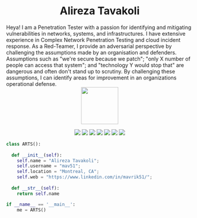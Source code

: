 <h1 align="center">
  <b>Alireza Tavakoli</b>
</h1>  
Heya! I am a Penetration Tester with a passion for identifying and mitigating vulnerabilities in networks, systems, and infrastructures. I have extensive experience in Complex Network Penetration Testing and cloud incident response. As a Red-Teamer, I provide an adversarial perspective by challenging the assumptions made by an organisation and defenders.  Assumptions such as "we're secure because we patch"; "only X number of people can access that system"; and "technology Y would stop that" are dangerous and often don't stand up to scrutiny.  By challenging these assumptions, I can identify areas for improvement in an organizations operational defense.




<br>
<div id="header" align="center">
<img src="https://media.giphy.com/media/TAywY9f1YFila/giphy.gif" width="100"/>
  </div>
<p>
<div align="center">
  <img src="https://img.shields.io/badge/Cisco-IOS-green">
  <img src="https://img.shields.io/badge/Ansible-IOS-yellowgreen">
  <img src="https://img.shields.io/badge/Python-IOS-red">
  <img src="https://img.shields.io/badge/AIX-SUN-brightgreen">
  <img src="https://img.shields.io/badge/Azure-GraphQL-lightgrey">
  <img src="https://img.shields.io/badge/Azure-AAD-orange">
  <img src="https://img.shields.io/badge/Splunk-FX-green">
</div>
</p>

```python
class ARTS():
    
  def __init__(self):
    self.name = "Alireza Tavakoli";
    self.username = "mav51";
    self.location = "Montreal, CA";
    self.web = "https://www.linkedin.com/in/mavrik51/";
  
  def __str__(self):
    return self.name

if __name__ == '__main__':
    me = ARTS()
```

